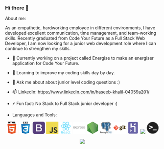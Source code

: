 ### Hi there 👋

About me:

As an empathetic, hardworking employee in different environments, I
have developed excellent communication, time management, and
team-working skills.
Recently graduated from Code Your Future as a Full Stack Web
Developer, I am now looking for a junior web development role where
I can continue to strengthen my skills.

* 🔭 Currently working on a project called Energise to make an energiser application for Code Your Future.
* 🌱 Learning to improve my coding skills day by day.
* 💬 Ask me about about junior level coding questions :) 
* 📫 LinkedIn: https://www.linkedin.com/in/haseeb-khalil-04059a201/
* ⚡ Fun fact: No Stack to Full Stack junior developer :) 

* Languages and Tools:
        

<div align="center">

  <code><img height="40" src="https://raw.githubusercontent.com/github/explore/80688e429a7d4ef2fca1e82350fe8e3517d3494d/topics/html/html.png"></code> 
  <code><img height="40" src="https://raw.githubusercontent.com/github/explore/80688e429a7d4ef2fca1e82350fe8e3517d3494d/topics/css/css.png"></code> 
  <code><img height="40" src="https://raw.githubusercontent.com/github/explore/80688e429a7d4ef2fca1e82350fe8e3517d3494d/topics/bootstrap/bootstrap.png"></code> 
  <code><img height="40" src="https://raw.githubusercontent.com/github/explore/80688e429a7d4ef2fca1e82350fe8e3517d3494d/topics/javascript/javascript.png"></code> 
  <code><img height="40" src="https://raw.githubusercontent.com/devicons/devicon/master/icons/react/react-original-wordmark.svg"></code> 
  <code><img height="40" src="https://raw.githubusercontent.com/devicons/devicon/master/icons/express/express-original-wordmark.svg"></code> 
  <code><img height="40" src="https://raw.githubusercontent.com/github/explore/80688e429a7d4ef2fca1e82350fe8e3517d3494d/topics/nodejs/nodejs.png"></code> 
  <code><img height="40" src="https://raw.githubusercontent.com/devicons/devicon/master/icons/postgresql/postgresql-original-wordmark.svg"></code> 
  <code><img height="40" src="https://raw.githubusercontent.com/github/explore/80688e429a7d4ef2fca1e82350fe8e3517d3494d/topics/git/git.png"></code> 
  <code><img height="40" src="https://raw.githubusercontent.com/devicons/devicon/master/icons/heroku/heroku-plain.svg"></code> 
  <code><img height="40" src="https://www.vectorlogo.zone/logos/getpostman/getpostman-icon.svg"></code>
  <code><img height="40" src="https://raw.githubusercontent.com/github/explore/80688e429a7d4ef2fca1e82350fe8e3517d3494d/topics/terminal/terminal.png"></code>

  </div>

  
<div align="center">
    <img src="https://github-readme-stats.vercel.app/api?username=Haseeb-Khalil" />
</div>
